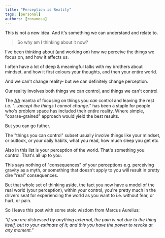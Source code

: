 ```yaml
---
title: "Perception is Reality"
tags: [personal]
authors: [ronamosa]
---
```


This is not a new idea. And it's something we can understand and relate to.

> So why am I thinking about it now?

I've been thinking about (and working on) how we perceive the things we focus on, and how it affects us.

I often have a lot of deep & meaningful talks with my brothers about mindset, and how it first colours your thoughts, and then your entire world.

And we can't change reality- but we can definitely change perception.

<!--truncate-->

Our reality involves both things we can control, and things we can't control.

The [AA](https://www.aa.org/) mantra of focusing on things you *can* control and leaving the rest i.e. "*...accept the things I cannot change.*" has been a staple for people who's problem space has included their entire reality. Where simple, "coarse-grained" approach would yield the best results.

But you can go futher.

The "things you can control" subset usually involve things like your mindset, or outlook, or your daily habits, what you read, how much sleep you get etc.

Also in this list is your perception of the world. That's something you control. That's all up to you.

This says nothing of "consequences" of your perceptions e.g. perceiving gravity as a myth, or something that doesn't apply to you will result in pretty dire "real" consequences.

But that whole set of thinking aside, the fact you now have a model of the real world (your perception), within your control, you're pretty much in the drivers seat for experiencing the world as you want to i.e. without fear, or hurt, or pain.

So I leave this post with some stoic wisdom from Marcus Aurelius:

*"If you are distressed by anything external, the pain is not due to the thing itself, but to your estimate of it; and this you have the power to revoke at any moment.”*
